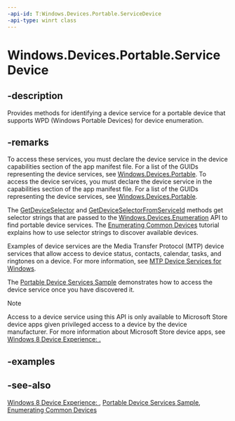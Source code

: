 ```yaml
---
-api-id: T:Windows.Devices.Portable.ServiceDevice
-api-type: winrt class
---
```


<!-- Class syntax.
public class ServiceDevice 
-->

# Windows.Devices.Portable.ServiceDevice

## -description
Provides methods for identifying a device service for a portable device that supports WPD (Windows Portable Devices) for device enumeration.

## -remarks
To access these services, you must declare the device service in the device capabilities section of the app manifest file.  For a list of the GUIDs representing the device services, see [Windows.Devices.Portable](https://docs.microsoft.com/uwp/api/Windows.Devices.Portable). To access the device services, you must declare the device service in the capabilities section of the app manifest file. For a list of the GUIDs representing the device services, see [Windows.Devices.Portable](windows_devices_portable.md).

The [GetDeviceSelector](servicedevice_getdeviceselector_1045577800.md) and [GetDeviceSelectorFromServiceId](servicedevice_getdeviceselectorfromserviceid_818600602.md) methods get selector strings that are passed to the [Windows.Devices.Enumeration](../windows.devices.enumeration/windows_devices_enumeration.md) API to find portable device services. The [Enumerating Common Devices](https://docs.microsoft.com/previous-versions/windows/apps/hh464974(v=win.10)) tutorial explains how to use selector strings to discover available devices.

Examples of device services are the Media Transfer Protocol (MTP) device services that allow access to device status, contacts, calendar, tasks, and ringtones on a device. For more information, see [MTP Device Services for Windows](http://msdn.microsoft.com/library/windows/hardware/gg463544.aspx).

The [Portable Device Services Sample]( http://go.microsoft.com/fwlink/p/?linkid=242031) demonstrates how to access the device service once you have discovered it.

> [!NOTE]
> Access to a device service using this API is only available to Microsoft Store device apps given privileged access to a device by the device manufacturer. For more information about Microsoft Store device apps, see [Windows 8 Device Experience: .](http://msdn.microsoft.com/en-us/library/windows/hardware/br259108.aspx)

## -examples

## -see-also
[Windows 8 Device Experience: ](http://msdn.microsoft.com/en-us/library/windows/hardware/br259108.aspx), [Portable Device Services Sample](http://go.microsoft.com/fwlink/p/?linkid=242031), [Enumerating Common Devices](https://docs.microsoft.com/previous-versions/windows/apps/hh464974(v=win.10))
